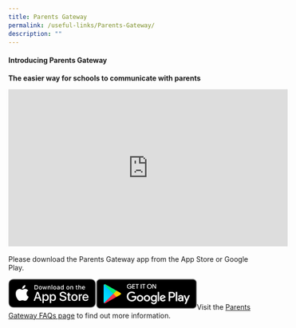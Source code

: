 ```yaml
---
title: Parents Gateway
permalink: /useful-links/Parents-Gateway/
description: ""
---
```

#### **Introducing Parents Gateway**  

**The easier way for schools to communicate with parents**

<iframe width="560" height="315" src="https://www.youtube.com/embed/tW9jwyuovOo" title="YouTube video player" frameborder="0" allow="accelerometer; autoplay; clipboard-write; encrypted-media; gyroscope; picture-in-picture; web-share" allowfullscreen=""></iframe>

Please download the Parents Gateway app from the App Store or Google Play.

[<img src="/images/Apple%20App%20Store.png" style="width:35%;float:left">](https://apps.apple.com/sg/app/parents-gateway/id1267198708)
[<img src="/images/Google%20Play.png" style="width:40%;float:left">](https://play.google.com/store/apps/details?id=com.moe.pgp&amp;pli=1)  
<br>

Visit the [Parents Gateway FAQs page](https://pg.moe.edu.sg/faq) to find out more information.